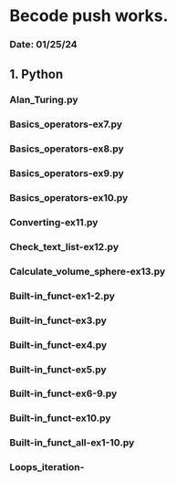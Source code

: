# Becode push works.
### Date: 01/25/24

## 1. Python
### Alan_Turing.py
### Basics_operators-ex7.py
### Basics_operators-ex8.py
### Basics_operators-ex9.py
### Basics_operators-ex10.py
### Converting-ex11.py
### Check_text_list-ex12.py
### Calculate_volume_sphere-ex13.py

### Built-in_funct-ex1-2.py
### Built-in_funct-ex3.py
### Built-in_funct-ex4.py
### Built-in_funct-ex5.py
### Built-in_funct-ex6-9.py
### Built-in_funct-ex10.py
### Built-in_funct_all-ex1-10.py

### Loops_iteration-
